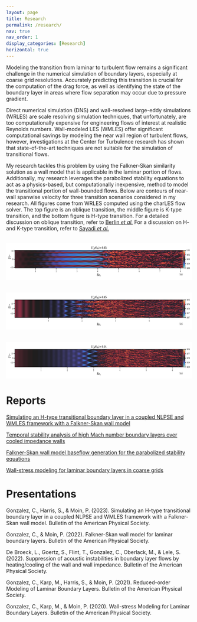 ```yaml
---
layout: page
title: Research
permalink: /research/
nav: true
nav_order: 1
display_categories: [Research]
horizontal: true
---
```


Modeling the transition from laminar to turbulent flow remains a significant challenge in the numerical simulation of boundary layers, especially at coarse grid resolutions. Accurately predicting this transition is crucial for the computation of the drag force, as well as identifying the state of the boundary layer in areas where flow separation may occur due to pressure gradient. 

Direct numerical simulation (DNS) and wall-resolved large-eddy simulations (WRLES) are scale resolving simulation techniques, that unfortunately, are too computationally expensive for engineering flows of interest at realistic Reynolds numbers. Wall-modeled LES (WMLES) offer significant computational savings by modeling the near wall region of turbulent flows, however, investigations at the Center for Turbulence research has shown that state-of-the-art techniques are not suitable for the simulation of transitional flows. 

My research tackles this problem by using the Falkner-Skan similarity solution as a wall model that is applicable in the laminar portion of flows. Additionally, my research leverages the parabolized stability equations to act as a physics-based, but computationally inexpensive, method to model the transitional portion of wall-bounded flows. Below are contours of near-wall spanwise velocity for three transition scenarios considered in my research. All figures come from WRLES computed using the charLES flow solver. The top figure is an oblique transition, the middle figure is K-type transition, and the bottom figure is H-type transition. For a detailed discussion on oblique transition, refer to [Berlin *et al.*](https://www.cambridge.org/core/services/aop-cambridge-core/content/view/1ABE909F9852E87AAF88019579D86B86/S002211209900511Xa.pdf/numerical-and-experimental-investigations-of-oblique-boundary-layer-transition.pdf) For a discussion on H- and K-type transition, refer to [Sayadi *et al.*](https://www.cambridge.org/core/journals/journal-of-fluid-mechanics/article/direct-numerical-simulation-of-complete-htype-and-ktype-transitions-with-implications-for-the-dynamics-of-turbulent-boundary-layers/14A734E8A06691C4768538EE6C614E39)

<br/><img src='/assets/img/research/oblique_u_contour.png' width="600" height="100">

<br/><img src='/assets/img/research/ktype_extended_u_contour.png' width="600" height="100">

<br/><img src='/assets/img/research/htype_extended_u_contour.png' width="600" height="100">

Reports
===

[Simulating an H-type transitional boundary layer in a coupled NLPSE and WMLES framework with a Falkner-Skan wall model](https://web.stanford.edu/group/ctr/ResBriefs/2023/27_Gonzalez.pdf)

[Temporal stability analysis of high Mach number
boundary layers over cooled impedance walls](https://web.stanford.edu/group/ctr/ctrsp22/vi02_Broeck.pdf)

[Falkner-Skan wall model baseflow generation for
the parabolized stability equations](http://web.stanford.edu/group/ctr/ResBriefs/2021/08_Gonzalez.pdf)

[Wall-stress modeling for laminar boundary layers
in coarse grids](http://web.stanford.edu/group/ctr/ResBriefs/2020/10_Gonzalez.pdf)


Presentations
===

Gonzalez, C., Harris, S., & Moin, P. (2023). Simulating an H-type transitional boundary layer in a coupled NLPSE and WMLES framework with a Falkner-Skan wall model. Bulletin of the American Physical Society.

Gonzalez, C., & Moin, P. (2022). Falkner-Skan wall model for laminar boundary layers. Bulletin of the American Physical Society.

De Broeck, L., Goertz, S., Flint, T., Gonzalez, C., Oberlack, M., & Lele, S. (2022). Suppression of acoustic instabilities in boundary layer flows by heating/cooling of the wall and wall impedance. Bulletin of the American Physical Society.

Gonzalez, C., Karp, M., Harris, S., & Moin, P. (2021). Reduced-order Modeling of Laminar Boundary Layers. Bulletin of the American Physical Society.

Gonzalez, C., Karp, M., & Moin, P. (2020). Wall-stress Modeling for Laminar Boundary Layers. Bulletin of the American Physical Society.


